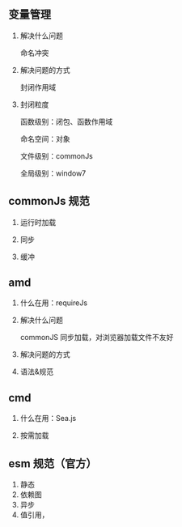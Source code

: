 ## 变量管理

1. 解决什么问题

   命名冲突

2. 解决问题的方式

   封闭作用域

3. 封闭粒度

   函数级别：闭包、函数作用域

   命名空间：对象

   文件级别：commonJs

   全局级别：window7

## commonJs 规范

1. 运行时加载

2. 同步

3. 缓冲

## amd

1. 什么在用：requireJs

2. 解决什么问题

   commonJS 同步加载，对浏览器加载文件不友好

3. 解决问题的方式

4. 语法&规范

## cmd

1. 什么在用：Sea.js

2. 按需加载

## esm 规范（官方）

1. 静态
2. 依赖图
3. 异步
4. 值引用，
